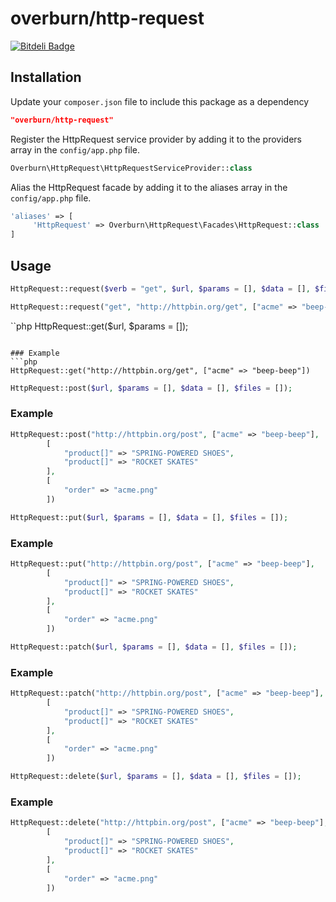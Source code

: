# overburn/http-request

[![Bitdeli Badge](https://d2weczhvl823v0.cloudfront.net/overburn/laravel-http-request/trend.png)](https://bitdeli.com/free "Bitdeli Badge")

## Installation

Update your `composer.json` file to include this package as a dependency
```json
"overburn/http-request"
```

Register the HttpRequest service provider by adding it to the providers array in the `config/app.php` file.
```php
Overburn\HttpRequest\HttpRequestServiceProvider::class
```

Alias the HttpRequest facade by adding it to the aliases array in the `config/app.php` file.
```php
'aliases' => [
     'HttpRequest' => Overburn\HttpRequest\Facades\HttpRequest::class
]
```

## Usage

```php
HttpRequest::request($verb = "get", $url, $params = [], $data = [], $files = []);
```

```php
HttpRequest::request("get", "http://httpbin.org/get", ["acme" => "beep-beep"])
```

``php
HttpRequest::get($url, $params = []);
```

### Example
```php
HttpRequest::get("http://httpbin.org/get", ["acme" => "beep-beep"])
```

```php
HttpRequest::post($url, $params = [], $data = [], $files = []);
```

### Example
```php
HttpRequest::post("http://httpbin.org/post", ["acme" => "beep-beep"], 
		[
			"product[]" => "SPRING-POWERED SHOES",
			"product[]" => "ROCKET SKATES"
		],
		[
			"order" => "acme.png"
		])
```

```php
HttpRequest::put($url, $params = [], $data = [], $files = []);
```
### Example
```php
HttpRequest::put("http://httpbin.org/post", ["acme" => "beep-beep"], 
		[
			"product[]" => "SPRING-POWERED SHOES",
			"product[]" => "ROCKET SKATES"
		],
		[
			"order" => "acme.png"
		])
```

```php
HttpRequest::patch($url, $params = [], $data = [], $files = []);
```
### Example
```php
HttpRequest::patch("http://httpbin.org/post", ["acme" => "beep-beep"], 
		[
			"product[]" => "SPRING-POWERED SHOES",
			"product[]" => "ROCKET SKATES"
		],
		[
			"order" => "acme.png"
		])
```

```php
HttpRequest::delete($url, $params = [], $data = [], $files = []);
```

### Example
```php
HttpRequest::delete("http://httpbin.org/post", ["acme" => "beep-beep"], 
		[
			"product[]" => "SPRING-POWERED SHOES",
			"product[]" => "ROCKET SKATES"
		],
		[
			"order" => "acme.png"
		])
```
